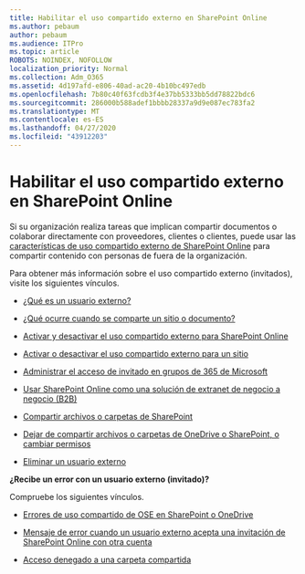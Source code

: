 ```yaml
---
title: Habilitar el uso compartido externo en SharePoint Online
ms.author: pebaum
author: pebaum
ms.audience: ITPro
ms.topic: article
ROBOTS: NOINDEX, NOFOLLOW
localization_priority: Normal
ms.collection: Adm_O365
ms.assetid: 4d197afd-e806-40ad-ac20-4b10bc497edb
ms.openlocfilehash: 7b80c40f63fcdb3f4e37bb5333bb5dd78822bdc6
ms.sourcegitcommit: 286000b588adef1bbbb28337a9d9e087ec783fa2
ms.translationtype: MT
ms.contentlocale: es-ES
ms.lasthandoff: 04/27/2020
ms.locfileid: "43912203"
---
```

# <a name="enable-external-sharing-in-sharepoint-online"></a>Habilitar el uso compartido externo en SharePoint Online

Si su organización realiza tareas que implican compartir documentos o colaborar directamente con proveedores, clientes o clientes, puede usar las [características de uso compartido externo de SharePoint Online](https://docs.microsoft.com/sharepoint/external-sharing-overview) para compartir contenido con personas de fuera de la organización.

Para obtener más información sobre el uso compartido externo (invitados), visite los siguientes vínculos.

- [¿Qué es un usuario externo?](https://docs.microsoft.com/sharepoint/external-sharing-overview#what-is-an-external-user)

- [¿Qué ocurre cuando se comparte un sitio o documento?](https://docs.microsoft.com/sharepoint/external-sharing-overview#what-happens-when-i-share-a-site-or-document)

- [Activar y desactivar el uso compartido externo para SharePoint Online](https://docs.microsoft.com/sharepoint/turn-external-sharing-on-or-off)

- [Activar o desactivar el uso compartido externo para un sitio](https://docs.microsoft.com/sharepoint/change-external-sharing-site)

- [Administrar el acceso de invitado en grupos de 365 de Microsoft](https://docs.microsoft.com/office365/admin/create-groups/manage-guest-access-in-groups?view=o365-worldwide)

- [Usar SharePoint Online como una solución de extranet de negocio a negocio (B2B)](https://docs.microsoft.com/sharepoint/create-b2b-extranet)

- [Compartir archivos o carpetas de SharePoint](https://support.office.com/article/share-sharepoint-files-or-folders-1fe37332-0f9a-4719-970e-d2578da4941c)

- [Dejar de compartir archivos o carpetas de OneDrive o SharePoint, o cambiar permisos](https://support.office.com/article/stop-sharing-onedrive-or-sharepoint-files-or-folders-or-change-permissions-0a36470f-d7fe-40a0-bd74-0ac6c1e13323)

- [Eliminar un usuario externo](https://docs.microsoft.com/sharepoint/remove-users#delete-a-guest-from-the-microsoft-365-admin-center)

**¿Recibe un error con un usuario externo (invitado)?**

Compruebe los siguientes vínculos. 

- [Errores de uso compartido de OSE en SharePoint o OneDrive](https://docs.microsoft.com/sharepoint/sharepoint-onedrive-error-message)

- [Mensaje de error cuando un usuario externo acepta una invitación de SharePoint Online con otra cuenta](https://docs.microsoft.com/sharepoint/support/sharing-and-permissions/error-when-external-user-accepts-an-invitation-by-using-another-account)

- [Acceso denegado a una carpeta compartida](https://docs.microsoft.com/sharepoint/support/sharing-and-permissions/cannot-access-shared-folder)
